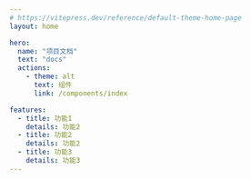 ```yaml
---
# https://vitepress.dev/reference/default-theme-home-page
layout: home

hero:
  name: "项目文档"
  text: "docs"
  actions:
    - theme: alt
      text: 组件
      link: /components/index

features:
  - title: 功能1
    details: 功能2
  - title: 功能2
    details: 功能2
  - title: 功能3
    details: 功能3
---
```


